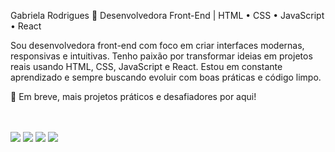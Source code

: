Gabriela Rodrigues
🧠 Desenvolvedora Front-End | HTML • CSS • JavaScript • React

Sou desenvolvedora front-end com foco em criar interfaces modernas, responsivas e intuitivas. Tenho paixão por transformar ideias em projetos reais usando HTML, CSS, JavaScript e React. Estou em constante aprendizado e sempre buscando evoluir com boas práticas e código limpo.

🚀 Em breve, mais projetos práticos e desafiadores por aqui!


<br>
<br>
<img src="https://img.shields.io/badge/HTML-239120?style=for-the-badge&logo=html5&logoColor=white"/>
<img src= "https://img.shields.io/badge/CSS-239120?&style=for-the-badge&logo=css3&logoColor=white"/>
<img src= "https://img.shields.io/badge/JavaScript-F7DF1E?style=for-the-badge&logo=javascript&logoColor=black" />
<img src= "https://img.shields.io/badge/React-20232A?style=for-the-badge&logo=react&logoColor=61DAFB" />
